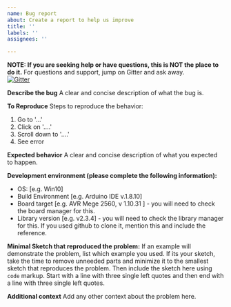 ```yaml
---
name: Bug report
about: Create a report to help us improve
title: ''
labels: ''
assignees: ''

---
```


**NOTE:  If you are seeking help or have questions, this is NOT the place to do it.**  For questions and support, jump on Gitter and ask away.  
[![Gitter](https://badges.gitter.im/Join%20Chat.svg)](https://gitter.im/Makuna/NeoPixelBus?utm_source=badge&utm_medium=badge&utm_campaign=pr-badge)

**Describe the bug**
A clear and concise description of what the bug is.

**To Reproduce**
Steps to reproduce the behavior:
1. Go to '...'
2. Click on '....'
3. Scroll down to '....'
4. See error

**Expected behavior**
A clear and concise description of what you expected to happen.

**Development environment (please complete the following information):**
 - OS: [e.g. Win10]
 - Build Environment [e.g. Arduino IDE v.1.8.10]
 - Board target [e.g.  AVR Mege 2560, v 1.10.31 ] - you will need to check the board manager for this.
 - Library version [e.g. v2.3.4] - you will need to check the library manager for this.  If you used github to clone it, mention this and include the reference.

**Minimal Sketch that reproduced the problem:**
If an example will demonstrate the problem, list which example you used.
If its your sketch, take the time to remove unneeded parts and minimize it to the smallest sketch that reproduces the problem.  Then include the sketch here using `code` markup.  Start with a line with three single left quotes and then end with a line with three single left quotes. 

**Additional context**
Add any other context about the problem here.
